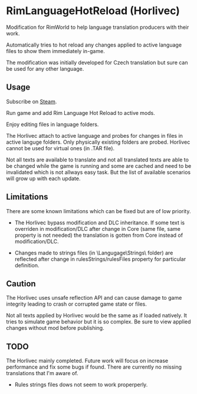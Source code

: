 # RimLanguageHotReload (Horlivec)
Modification for RimWorld to help language translation producers with their work.

Automatically tries to hot reload any changes applied to active language files to show them immediately in-game.

The modification was initially developed for Czech translation but sure can be used for any other language.

## Usage

Subscribe on [Steam](https://steamcommunity.com/sharedfiles/filedetails/?id=2569378701).

Run game and add Rim Language Hot Reload to active mods.

Enjoy editing files in language folders. 

The Horlivec attach to active language and probes for changes in files in active languge folders. Only physically existing folders are probed. Horlivec cannot be used for virtual ones (in .TAR file).

Not all texts are available to translate and not all translated texts are able to be changed while the game is running and some are cached and need to be invalidated which is not allways easy task. But the list of available scenarios will grow up with each update.

## Limitations

There are some known limitations which can be fixed but are of low priority.

- The Horlivec bypass modification and DLC inheritance. If some text is overriden in modification/DLC after change in Core (same file, same property is not needed) the translation is gotten from Core instead of modification/DLC.

- Changes made to strings files (in \Langugage\Strings\ folder) are reflected after change in rulesStrings/rulesFiles property for particular definition. 

## Caution

The Horlivec uses unsafe reflection API and can cause damage to game integrity leading to crash or corrupted game state or files.

Not all texts applied by Horlivec would be the same as if loaded natively. It tries to simulate game behavior but it is so complex. Be sure to view applied changes without mod before publishing.

## TODO
The Horlivec mainly completed. Future work will focus on increase performance and fix some bugs if found. There are currently no missing translations that I'm aware of.

- Rules strings files dows not seem to work properperly.
